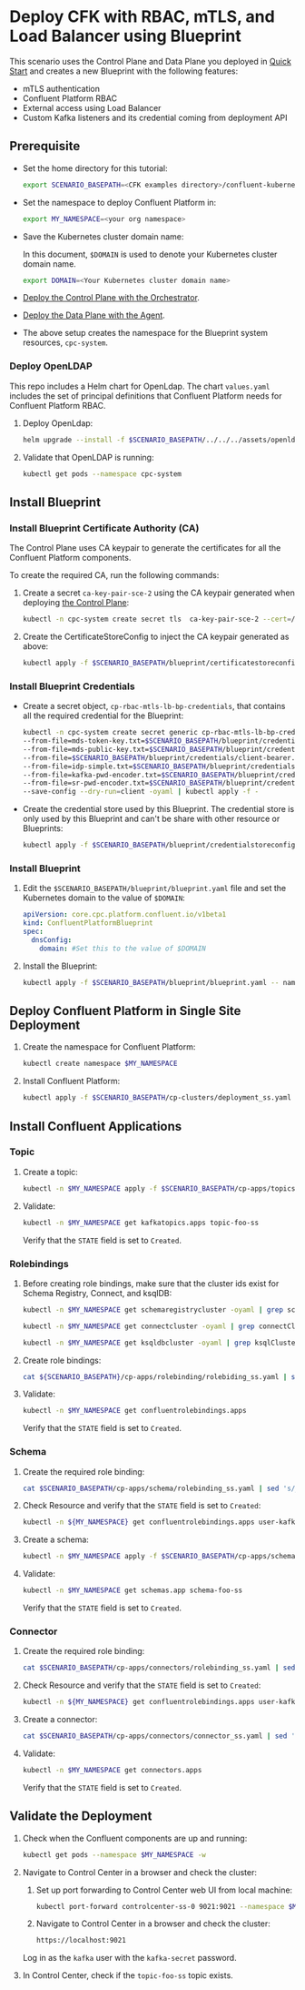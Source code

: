 # Deploy CFK with RBAC, mTLS, and Load Balancer using Blueprint

This scenario uses the Control Plane and Data Plane you deployed in [Quick Start](../quickstart-deploy/single-site-deployment.rst) and creates a new Blueprint with the following features:

- mTLS authentication
- Confluent Platform RBAC 
- External access using Load Balancer
- Custom Kafka listeners and its credential coming from deployment API

## Prerequisite
- Set the home directory for this tutorial:

  ```bash
  export SCENARIO_BASEPATH=<CFK examples directory>/confluent-kubernetes-examples/blueprints/cp-rbac-mtls-lb
  ```

- Set the namespace to deploy Confluent Platform in:

  ```bash
  export MY_NAMESPACE=<your org namespace>
  ``` 

- Save the Kubernetes cluster domain name:
 
  In this document, `$DOMAIN` is used to denote your Kubernetes cluster domain name.
 
  ```bash
  export DOMAIN=<Your Kubernetes cluster domain name>
  ```

- [Deploy the Control Plane with the Orchestrator](../quickstart-deploy/single-site-deployment.rst#deploy-control-plane).

- [Deploy the Data Plane with the Agent](../quickstart-deploy/single-site-deployment.rst#deploy-local-data-plane).

- The above setup creates the namespace for the Blueprint system resources, `cpc-system`.

### Deploy OpenLDAP
This repo includes a Helm chart for OpenLdap. The chart `values.yaml` includes the set of principal definitions that Confluent Platform needs for Confluent Platform RBAC.

1. Deploy OpenLdap:

   ```bash
   helm upgrade --install -f $SCENARIO_BASEPATH/../../../assets/openldap/ldaps-rbac.yaml test-ldap    $SCENARIO_BASEPATH/../../../assets/openldap --namespace cpc-system
   ```

1. Validate that OpenLDAP is running:

   ```bash
   kubectl get pods --namespace cpc-system
   ```

## Install Blueprint

### Install Blueprint Certificate Authority (CA)

The Control Plane uses CA keypair to generate the certificates for all the Confluent Platform
components. 

To create the required CA, run the following commands:

1. Create a secret `ca-key-pair-sce-2` using the CA keypair generated when deploying [the Control Plane](../quickstart-deploy/single-site-deployment.rst#deploy-control-plane):

   ```bash
   kubectl -n cpc-system create secret tls  ca-key-pair-sce-2 --cert=/tmp/cpc-ca.pem --key=/tmp/cpc-ca-key.pem
   ```

2. Create the CertificateStoreConfig to inject the CA keypair generated as above:

   ```bash
   kubectl apply -f $SCENARIO_BASEPATH/blueprint/certificatestoreconfig.yaml --namespace cpc-system
   ```

### Install Blueprint Credentials

- Create a secret object, `cp-rbac-mtls-lb-bp-credentials`, that contains all the required credential for the Blueprint:

  ```bash
  kubectl -n cpc-system create secret generic cp-rbac-mtls-lb-bp-credentials \
  --from-file=mds-token-key.txt=$SCENARIO_BASEPATH/blueprint/credentials/mds-token-key.txt \
  --from-file=mds-public-key.txt=$SCENARIO_BASEPATH/blueprint/credentials/mds-public-key.txt \
  --from-file=$SCENARIO_BASEPATH/blueprint/credentials/client-bearer.txt \
  --from-file=idp-simple.txt=$SCENARIO_BASEPATH/blueprint/credentials/idp-simple.txt  \
  --from-file=kafka-pwd-encoder.txt=$SCENARIO_BASEPATH/blueprint/credentials/kafka-pwd-encoder.txt  \
  --from-file=sr-pwd-encoder.txt=$SCENARIO_BASEPATH/blueprint/credentials/sr-pwd-encoder.txt  \
  --save-config --dry-run=client -oyaml | kubectl apply -f -
  ```

- Create the credential store used by this Blueprint. The credential store is only used by this Blueprint and can't be share with other resource or Blueprints:

  ```bash
  kubectl apply -f $SCENARIO_BASEPATH/blueprint/credentialstoreconfig.yaml --namespace cpc-system
  ```

### Install Blueprint

1. Edit the `$SCENARIO_BASEPATH/blueprint/blueprint.yaml` file and set the Kubernetes domain to the value of `$DOMAIN`:

   ```yaml
   apiVersion: core.cpc.platform.confluent.io/v1beta1
   kind: ConfluentPlatformBlueprint
   spec:
     dnsConfig:
       domain: #Set this to the value of $DOMAIN
   ```

1. Install the Blueprint:

   ```bash
   kubectl apply -f $SCENARIO_BASEPATH/blueprint/blueprint.yaml -- namespace cpc-system
   ```
   
## Deploy Confluent Platform in Single Site Deployment

1. Create the namespace for Confluent Platform:

   ```bash 
   kubectl create namespace $MY_NAMESPACE
   ```
2. Install Confluent Platform:

   ```bash
   kubectl apply -f $SCENARIO_BASEPATH/cp-clusters/deployment_ss.yaml -n $MY_NAMESPACE
   ```

## Install Confluent Applications

### Topic
 
1. Create a topic:

   ```bash 
   kubectl -n $MY_NAMESPACE apply -f $SCENARIO_BASEPATH/cp-apps/topics/topic_ss.yaml
   ```
  
1. Validate:

   ```bash 
   kubectl -n $MY_NAMESPACE get kafkatopics.apps topic-foo-ss
   ```
   Verify that the `STATE` field is set to `Created`.

### Rolebindings

1. Before creating role bindings, make sure that the cluster ids exist for Schema Registry, Connect, and ksqlDB:

   ```bash 
   kubectl -n $MY_NAMESPACE get schemaregistrycluster -oyaml | grep schemaRegistryClusterId
   ```
   
   ```bash 
   kubectl -n $MY_NAMESPACE get connectcluster -oyaml | grep connectClusterId
   ``` 
   
   ```bash 
   kubectl -n $MY_NAMESPACE get ksqldbcluster -oyaml | grep ksqlClusterId
   ``` 
1. Create role bindings: 

   ```bash 
   cat ${SCENARIO_BASEPATH}/cp-apps/rolebinding/rolebiding_ss.yaml | sed 's/__NAMESPACE__/'"${MY_NAMESPACE}"'/g' | kubectl apply -f -
   ```
 
1. Validate:
 
   ```bash
   kubectl -n $MY_NAMESPACE get confluentrolebindings.apps
   ```

   Verify that the `STATE` field is set to `Created`.

### Schema

1. Create the required role binding:

   ```bash
   cat $SCENARIO_BASEPATH/cp-apps/schema/rolebinding_ss.yaml | sed 's/__NAMESPACE__/'"$MY_NAMESPACE"'/g' | kubectl apply -f -
   ```
  
1. Check Resource and verify that the `STATE` field is set to `Created`:

   ```bash
   kubectl -n ${MY_NAMESPACE} get confluentrolebindings.apps user-kafka-rb-sr-ss
   ``` 
   
1. Create a schema: 

   ```bash
   kubectl -n $MY_NAMESPACE apply -f $SCENARIO_BASEPATH/cp-apps/schema/schema_ss.yaml
   ``` 
  
1. Validate:

   ```bash
   kubectl -n $MY_NAMESPACE get schemas.app schema-foo-ss
   ``` 
   
   Verify that the `STATE` field is set to `Created`.

### Connector

1. Create the required role binding:

   ```bash
   cat $SCENARIO_BASEPATH/cp-apps/connectors/rolebinding_ss.yaml | sed 's/__NAMESPACE__/'"$MY_NAMESPACE"'/g' | kubectl apply -n ${MY_NAMESPACE} -f -      
   ```
   
1. Check Resource and verify that the `STATE` field is set to `Created`:

   ```bash 
   kubectl -n ${MY_NAMESPACE} get confluentrolebindings.apps user-kafka-rb-connect-ss
   ``` 
   
1. Create a connector:

   ```bash 
   cat $SCENARIO_BASEPATH/cp-apps/connectors/connector_ss.yaml | sed 's/__NAMESPACE__/'"${MY_NAMESPACE}"'/g' | kubectl apply -n  ${MY_NAMESPACE} -f -
   ```
  
1. Validate:
  
   ```bash 
   kubectl -n $MY_NAMESPACE get connectors.apps
   ```
  
   Verify that the `STATE` field is set to `Created`.

## Validate the Deployment

1. Check when the Confluent components are up and running:
   
   ```bash 
   kubectl get pods --namespace $MY_NAMESPACE -w
   ```

1. Navigate to Control Center in a browser and check the cluster:

   1. Set up port forwarding to Control Center web UI from local machine:

      ```bash
      kubectl port-forward controlcenter-ss-0 9021:9021 --namespace $MY_NAMESPACE
      ```

   1. Navigate to Control Center in a browser and check the cluster:

      ```bash
      https://localhost:9021
      ```   

   Log in as the `kafka` user with the `kafka-secret` password.

1. In Control Center, check if the `topic-foo-ss` topic exists.

